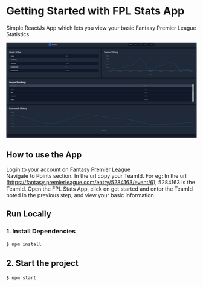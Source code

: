 # Getting Started with FPL Stats App

Simple ReactJs App which lets you view your basic Fantasy Premier League Statistics

![FPL Stats Screenshot](https://github.com/AkashSinha96/fantasy-premier-league-stats/blob/master/Content/demo-screenshot.png)

## How to use the App

Login to your account on [Fantasy Premier League](https://fantasy.premierleague.com/)  
Navigate to Points section. In the url copy your TeamId. For eg: In the url (https://fantasy.premierleague.com/entry/5284163/event/6), 5284163 is the TeamId.
Open the FPL Stats App, click on get started and enter the TeamId noted in the previous step, and view your basic information

## Run Locally
### 1. Install Dependencies
```sh
$ npm install
```
## 2. Start the project
```sh
$ npm start
```
